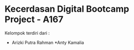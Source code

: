 # Kecerdasan Digital Bootcamp Project - A167
Kelompok terdiri dari :
* Arizki Putra Rahman 
*Anty Kamalia
